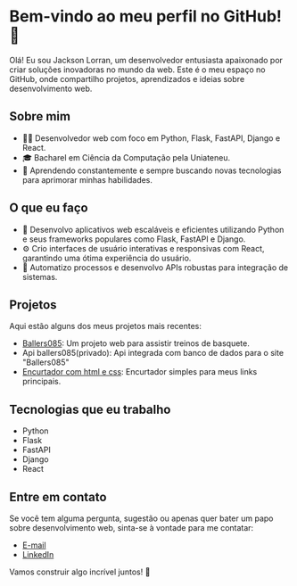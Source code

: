 # Bem-vindo ao meu perfil no GitHub! 👋

Olá! Eu sou Jackson Lorran, um desenvolvedor entusiasta apaixonado por criar soluções inovadoras no mundo da web. Este é o meu espaço no GitHub, onde compartilho projetos, aprendizados e ideias sobre desenvolvimento web.

## Sobre mim

- 👨‍💻 Desenvolvedor web com foco em Python, Flask, FastAPI, Django e React.
- 🎓 Bacharel em Ciência da Computação pela Uniateneu.
- 🌱 Aprendendo constantemente e sempre buscando novas tecnologias para aprimorar minhas habilidades.

## O que eu faço

- 🚀 Desenvolvo aplicativos web escaláveis e eficientes utilizando Python e seus frameworks populares como Flask, FastAPI e Django.
- ⚙️ Crio interfaces de usuário interativas e responsivas com React, garantindo uma ótima experiência do usuário.
- 🔧 Automatizo processos e desenvolvo APIs robustas para integração de sistemas.

## Projetos

Aqui estão alguns dos meus projetos mais recentes:

- [Ballers085](https://ballers085.vercel.app): Um projeto web para assistir treinos de basquete.
- Api ballers085(privado): Api integrada com banco de dados para o site "Ballers085"
- [Encurtador com html e css](https://encurtador-simples.vercel.app/): Encurtador simples para meus links principais.

## Tecnologias que eu trabalho

- Python
- Flask
- FastAPI
- Django
- React

## Entre em contato

Se você tem alguma pergunta, sugestão ou apenas quer bater um papo sobre desenvolvimento web, sinta-se à vontade para me contatar:

- [E-mail](jackson.nasc20@gmail.com)
- [LinkedIn](https://www.linkedin.com/in/jackson-nascimento-bb4454205/)

Vamos construir algo incrível juntos! 🚀
